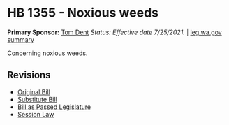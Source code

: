 # HB 1355 - Noxious weeds
**Primary Sponsor:** [Tom Dent](/person/leg/tom.dent.md)
*Status: Effective date 7/25/2021.* | [leg.wa.gov summary](https://app.leg.wa.gov/billsummary?BillNumber=1355&Year=2021)

Concerning noxious weeds.

## Revisions
* [Original Bill](1/)
* [Substitute Bill](S/)
* [Bill as Passed Legislature](S.PL/)
* [Session Law](S.SL/)
